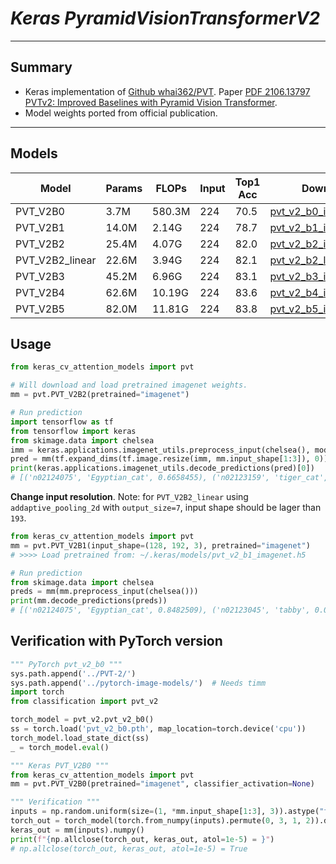 # ___Keras PyramidVisionTransformerV2___
***

## Summary
  - Keras implementation of [Github whai362/PVT](https://github.com/whai362/PVT/tree/v2/classification). Paper [PDF 2106.13797 PVTv2: Improved Baselines with Pyramid Vision Transformer](https://arxiv.org/pdf/2106.13797.pdf).
  - Model weights ported from official publication.
***

## Models
  | Model           | Params | FLOPs  | Input | Top1 Acc | Download |
  | --------------- | ------ | ------ | ----- | -------- | -------- |
  | PVT_V2B0        | 3.7M   | 580.3M | 224   | 70.5     | [pvt_v2_b0_imagenet.h5](https://github.com/leondgarse/keras_cv_attention_models/releases/download/pvt/pvt_v2_b0_imagenet.h5) |
  | PVT_V2B1        | 14.0M  | 2.14G  | 224   | 78.7     | [pvt_v2_b1_imagenet.h5](https://github.com/leondgarse/keras_cv_attention_models/releases/download/pvt/pvt_v2_b1_imagenet.h5) |
  | PVT_V2B2        | 25.4M  | 4.07G  | 224   | 82.0     | [pvt_v2_b2_imagenet.h5](https://github.com/leondgarse/keras_cv_attention_models/releases/download/pvt/pvt_v2_b2_imagenet.h5) |
  | PVT_V2B2_linear | 22.6M  | 3.94G  | 224   | 82.1     | [pvt_v2_b2_linear.h5](https://github.com/leondgarse/keras_cv_attention_models/releases/download/pvt/pvt_v2_b2_linear_imagenet.h5) |
  | PVT_V2B3        | 45.2M  | 6.96G  | 224   | 83.1     | [pvt_v2_b3_imagenet.h5](https://github.com/leondgarse/keras_cv_attention_models/releases/download/pvt/pvt_v2_b3_imagenet.h5) |
  | PVT_V2B4        | 62.6M  | 10.19G | 224   | 83.6     | [pvt_v2_b4_imagenet.h5](https://github.com/leondgarse/keras_cv_attention_models/releases/download/pvt/pvt_v2_b4_imagenet.h5) |
  | PVT_V2B5        | 82.0M  | 11.81G | 224   | 83.8     | [pvt_v2_b5_imagenet.h5](https://github.com/leondgarse/keras_cv_attention_models/releases/download/pvt/pvt_v2_b5_imagenet.h5) |
## Usage
  ```py
  from keras_cv_attention_models import pvt

  # Will download and load pretrained imagenet weights.
  mm = pvt.PVT_V2B2(pretrained="imagenet")

  # Run prediction
  import tensorflow as tf
  from tensorflow import keras
  from skimage.data import chelsea
  imm = keras.applications.imagenet_utils.preprocess_input(chelsea(), mode='torch') # Chelsea the cat
  pred = mm(tf.expand_dims(tf.image.resize(imm, mm.input_shape[1:3]), 0)).numpy()
  print(keras.applications.imagenet_utils.decode_predictions(pred)[0])
  # [('n02124075', 'Egyptian_cat', 0.6658455), ('n02123159', 'tiger_cat', 0.08825972), ...]
  ```
  **Change input resolution**. Note: for `PVT_V2B2_linear` using `addaptive_pooling_2d` with `output_size=7`, input shape should be lager than `193`.
  ```py
  from keras_cv_attention_models import pvt
  mm = pvt.PVT_V2B1(input_shape=(128, 192, 3), pretrained="imagenet")
  # >>>> Load pretrained from: ~/.keras/models/pvt_v2_b1_imagenet.h5

  # Run prediction
  from skimage.data import chelsea
  preds = mm(mm.preprocess_input(chelsea()))
  print(mm.decode_predictions(preds))
  # [('n02124075', 'Egyptian_cat', 0.8482509), ('n02123045', 'tabby', 0.07139703), ...]
  ```
## Verification with PyTorch version
  ```py
  """ PyTorch pvt_v2_b0 """
  sys.path.append('../PVT-2/')
  sys.path.append('../pytorch-image-models/')  # Needs timm
  import torch
  from classification import pvt_v2

  torch_model = pvt_v2.pvt_v2_b0()
  ss = torch.load('pvt_v2_b0.pth', map_location=torch.device('cpu'))
  torch_model.load_state_dict(ss)
  _ = torch_model.eval()

  """ Keras PVT_V2B0 """
  from keras_cv_attention_models import pvt
  mm = pvt.PVT_V2B0(pretrained="imagenet", classifier_activation=None)

  """ Verification """
  inputs = np.random.uniform(size=(1, *mm.input_shape[1:3], 3)).astype("float32")
  torch_out = torch_model(torch.from_numpy(inputs).permute(0, 3, 1, 2)).detach().numpy()
  keras_out = mm(inputs).numpy()
  print(f"{np.allclose(torch_out, keras_out, atol=1e-5) = }")
  # np.allclose(torch_out, keras_out, atol=1e-5) = True
  ```

